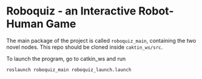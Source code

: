 # Roboquiz - an Interactive Robot-Human Game

The main package of the project is called `roboquiz_main`, containing the two novel nodes. This repo should be cloned inside `caktin_ws/src`.

To launch the program, go to catkin_ws and run 
```
roslaunch roboquiz_main roboquiz_launch.launch
```
